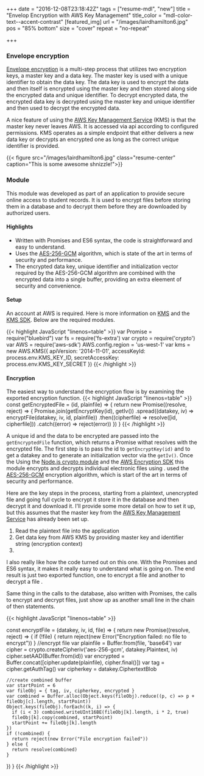 +++
date             = "2016-12-08T23:18:42Z"
tags             = ["resume-mdl", "new"]
title            = "Envelop Encryption with AWS Key Management"
title_color      = "mdl-color-text--accent-contrast"
[featured_img]
url              = "/images/lairdhamilton6.jpg"
pos              = "85% bottom"
size             = "cover"
repeat           = "no-repeat"

+++

### Envelope encryption

[Envelope encryption](http://docs.aws.amazon.com/encryption-sdk/latest/developer-guide/introduction.html#envelope) is a multi-step process that utilizes two encryption keys, a master key and a data key. The master key is used with a unique identifier to obtain the data key. The data key is used to encrypt the data and then itself is encrypted using the master key and then stored along side the encrypted data and unique identifier. To decrypt encrypted data, the encrypted data key is decrypted using the master key and unique identifier and then used to decrypt the encrypted data.

A nice feature of using the [AWS Key Management Service](http://docs.aws.amazon.com/kms/latest/developerguide/overview.html) (KMS) is that the master key never leaves AWS. It is accessed via api according to configured permissions. KMS operates as a simple endpoint that either delivers a new data key or decrypts an encrypted one as long as the correct unique identifier is provided.

{{< figure src="/images/lairdhamilton6.jpg" class="resume-center" caption="This is some awesome shnizzle!">}}

### Module
This module was developed as part of an application to provide secure online access to student records. It is used to encrypt files before storing them in a database and to decrypt them before they are downloaded by authorized users.

#### Highlights
- Written with Promises and ES6 syntax, the code is straightforward and easy to understand.
- Uses the [AES-256-GCM](https://en.wikipedia.org/wiki/Galois/Counter_Mode) algorithm, which is state of the art in terms of security and performance.
- The encrypted data key, unique identifier and initialization vector required by the AES-256-GCM algorithm are combined with the encrypted data into a single buffer, providing an extra eleement of security and convenience.


#### Setup
An account at AWS is required. Here is more information on [KMS](https://aws.amazon.com/documentation/kms/) and the [KMS SDK](http://docs.aws.amazon.com/encryption-sdk/latest/developer-guide/introduction.html). Below are the required modules.

{{< highlight JavaScript "linenos=table" >}}
var Promise = require("bluebird")
var fs = require('fs-extra')
var crypto = require('crypto')
var AWS = require('aws-sdk')
AWS.config.region = 'us-west-1'
var kms = new AWS.KMS({
  apiVersion: '2014-11-01',
  accessKeyId: process.env.KMS_KEY_ID,
  secretAccessKey: process.env.KMS_KEY_SECRET
})
{{< /highlight >}}

#### Encryption
The easiest way to understand the encryption flow is by examining the exported encryption function.
{{< highlight JavaScript "linenos=table" >}}
const getEncryptedFile = (id, plainfile) =>  {
  return new Promise((resolve, reject) => {
    Promise.join(getEncryptKey(id), getIv())
    .spread((datakey, iv) => encryptFile(datakey, iv, id, plainfile))
    .then((cipherfile) => resolve([id, cipherfile]))
    .catch((error) => reject(error))
  })
}
{{< /highlight >}}

A unique id and the data to be encrypted are passed into the `getEncryptedFile` function, which returns a Promise withat resolves with the encrypted file. The first step is to pass the id to `getEncryptKey(id)` and to get a datakey and to generate an initialization vector via the `getIv()`. Once the 
Using the [Node.js crypto module](https://nodejs.org/api/crypto.html) and the [AWS Encryption SDK](http://docs.aws.amazon.com/encryption-sdk/latest/developer-guide/introduction.html) this module encrypts and decrypts individual electronic files using .  used the [AES-256-GCM](https://en.wikipedia.org/wiki/Galois/Counter_Mode) encryption algorithm, which is start of the art in terms of security and performance.


Here are the key steps in the process, starting from a plaintext, unencrypted file and going full cycle to encrypt it store it in the database and then decrypt it and download it. I'll provide some more detail on how to set it up, but this assumes that the master key from the [AWS Key Management Service](http://docs.aws.amazon.com/kms/latest/developerguide/overview.html) has already been set up.

1. Read the plaintext file into the application
2. Get data key from AWS KMS by providing master key and identifier string (encryption context)
3. 

I also really like how the code turned out on this one. With the Promises and ES6 syntax, it makes it really easy to understand what is going on. The end result is just two exported function, one to encrypt a file and another to decrypt a file .



Same thing in the calls to the database, also written with Promises, the calls to encrypt and decrypt files, just show up as another small line in the chain of then statements.

{{< highlight JavaScript "linenos=table" >}}

const encryptFile = (datakey, iv, id, file) => {
  return new Promise((resolve, reject) => {
      if (!file) {
          return reject(new Error("Encryption failed: no file to encrypt"))
      }
    //encrypt file
    var plainfile = Buffer.from(file, 'base64')
    var cipher = crypto.createCipheriv('aes-256-gcm', datakey.Plaintext, iv)
    cipher.setAAD(Buffer.from(id))
    var encrypted = Buffer.concat([cipher.update(plainfile), cipher.final()])
    var tag = cipher.getAuthTag()
    var cipherkey = datakey.CiphertextBlob

    //create combined buffer
    var startPoint = 6
    var fileObj = { tag, iv, cipherkey, encrypted }
    var combined = Buffer.alloc(Object.keys(fileObj).reduce((p, c) => p + fileObj[c].length, startPoint))
    Object.keys(fileObj).forEach((k, i) => {
      if (i < 3) combined.writeUInt16BE(fileObj[k].length, i * 2, true)
      fileObj[k].copy(combined, startPoint)
      startPoint += fileObj[k].length
    })
    if (!combined) {
      return reject(new Error("File encryption failed"))
    } else {
      return resolve(combined)
    }
  })
}
{{< /highlight >}}
